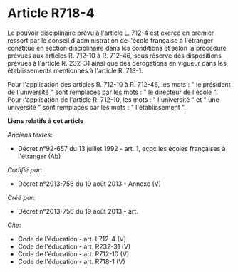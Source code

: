 # Article R718-4

Le pouvoir disciplinaire prévu à l'article L. 712-4 est exercé en premier ressort par le conseil d'administration de l'école
française à l'étranger constitué en section disciplinaire dans les conditions et selon la procédure prévues aux articles R.
712-10 à R. 712-46, sous réserve des dispositions prévues à l'article R. 232-31 ainsi que des dérogations en vigueur dans les
établissements mentionnés à l'article R. 718-1. 

Pour l'application des articles R. 712-10 à R. 712-46, les mots : " le président de l'université " sont remplacés par les
mots : " le directeur de l'école ". Pour l'application de l'article R. 712-10, les mots : " l'université " et " une
université " sont remplacés par les mots : " l'établissement ".

**Liens relatifs à cet article**

_Anciens textes_:

  - Décret n°92-657 du 13 juillet 1992 - art. 1, ecqc les écoles françaises à l'étranger (Ab)

_Codifié par_:

  - Décret n°2013-756 du 19 août 2013 -  Annexe (V)

_Créé par_:

  - Décret n°2013-756 du 19 août 2013 - art.

_Cite_:

  - Code de l'éducation - art. L712-4 (V)
  - Code de l'éducation - art. R232-31 (V)
  - Code de l'éducation - art. R712-10 (V)
  - Code de l'éducation - art. R718-1 (V)
